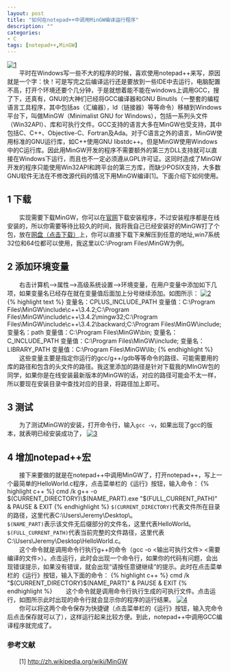```yaml
---
layout: post
title: "如何在notepad++中调用MinGW编译运行程序"
description: ""
categories: 
- C
tags: [notepad++,MinGW]
---
```


[![1](http://github-blog.qiniudn.com/2014-08-5-notepad-mingw-1.png-BlogPic) ](http://github-blog.qiniudn.com/2014-08-5-notepad-mingw-1.png)   
　　平时在Windows写一些不大的程序的时候，喜欢使用notepad++来写，原因就是一个字：快！可是写完之后编译运行还是要放到一些IDE中去运行，电脑配置不高，打开个环境还要个几分钟，于是就想着能不能在windows上调用GCC，搜了下，还真有，GNU的大神们已经将GCC编译器和GNU Binutils（一整套的编程语言工具程序，其中包括as（汇编器），ld（链接器）等等命令）移植到Windows平台下，叫做MinGW（Minimalist GNU for Windows），包括一系列头文件（Win32API）、库和可执行文件。GCC支持的语言大多在MinGW也受支持，其中包括C、C++、Objective-C、Fortran及Ada。对于C语言之外的语言，MinGW使用标准的GNU运行库，如C++使用GNU libstdc++。但是MinGW使用Windows中的C运行库。因此用MinGW开发的程序不需要额外的第三方DLL支持就可以直接在Windows下运行，而且也不一定必须遵从GPL许可证。这同时造成了MinGW开发的程序只能使用Win32API和跨平台的第三方库，而缺少POSIX支持，大多数GNU软件无法在不修改源代码的情况下用MinGW编译[1]。下面介绍下如何使用。

## 1 下载 ##
　　实现需要下载MinGW，你可以在[官网](http://www.mingw.org/)下载安装程序，不过安装程序都是在线安装的，所以你需要等待比较久的时间，我将我自己已经安装好的MinGW打了个包，放在[网盘（点击下载）](http://pan.baidu.com/s/1pJCzs1P)上，你可以直接下载下来解压到任意的地址,win7系统32位和64位都可以使用，我这里以C:\Program Files\MinGW为例。
## 2 添加环境变量 ##
　　右击计算机-->属性-->高级系统设置-->环境变量，在用户变量中添加如下几项，如果变量名已经存在就在变量值后面加上分号继续添加。如图所示：
[![2](http://github-blog.qiniudn.com/2014-08-5-notepad-mingw-2.png-BlogPic)  ](http://github-blog.qiniudn.com/2014-08-5-notepad-mingw-2.png)  
{% highlight text %}
变量名：CPLUS_INCLUDE_PATH
变量值：C:\Program Files\MinGW\include\c++\3.4.2;C:\Program Files\MinGW\include\c++\3.4.2\mingw32;C:\Program Files\MinGW\include\c++\3.4.2\backward;C:\Program Files\MinGW\include;
变量名：path
变量值：C:\Program Files\MinGW\bin;
变量名：C_INCLUDE_PATH
变量值：C:\Program Files\MinGW\include;
变量名：LIBRARY_PATH
变量值：C:\Program Files\MinGW\lib;
{% endhighlight %}
　　这些变量主要是指定你运行的gcc/g++/gdb等等命令的路径、可能需要用的库的路径和包含的头文件的路径。我这里添加的路径是针对下载我的MInGW包的同学，如果你是在线安装最新版本的MinGW的话，对应的路径可能会不太一样，所以要现在安装目录中查找对应的目录，将路径加上即可。
## 3 测试 ##
　　为了测试MinGW的安装，打开命令行，输入`gcc -v`，如果出现了gcc的版本，就表明已经安装成功了，
[![3](http://github-blog.qiniudn.com/2014-08-5-notepad-mingw-3.png-BlogPic)  ](http://github-blog.qiniudn.com/2014-08-5-notepad-mingw-3.png)  
## 4 增加notepad++宏 ##
　　接下来要做的就是在notepad++中调用MinGW了，打开notepad++，写上一个最简单的HelloWorld.c程序，点击菜单栏的《运行》按钮，输入命令：
{% highlight c++ %}
cmd /k g++ -o $(CURRENT_DIRECTORY)\$(NAME_PART).exe "$(FULL_CURRENT_PATH)" & PAUSE & EXIT
{% endhighlight %}
`$(CURRENT_DIRECTORY)`代表文件所在目录的路径，这里代表C:\Users\Jeremy\Desktop\。    
`$(NAME_PART)`表示该文件无后缀部分的文件名，这里代表HelloWorld。    
`$(FULL_CURRENT_PATH)`代表当前完整的文件路径，这里代表C:\Users\Jeremy\Desktop\HelloWorld.c。  
　　这个命令就是调用命令行执行g++的命令（gcc -o <输出可执行文件> <需要编译的文件>）。点击运行，此时会出现一个命令行，如果你的代码有问题，会出现错误提示，如果没有错误，就会出现“请按任意键继续”的提示。此时在点击菜单栏的《运行》按钮，输入下面的命令：
{% highlight c++ %}
cmd /k "$(CURRENT_DIRECTORY)\$(NAME_PART)" & PAUSE & EXIT
{% endhighlight %}
　　这个命令就是调用命令行执行生成的可执行文件。点击运行，如图所示此时出现的命令行就会显示你的程序的运行结果。
[![4](http://github-blog.qiniudn.com/2014-08-5-notepad-mingw-4.png-BlogPic) ](http://github-blog.qiniudn.com/2014-08-5-notepad-mingw-4.png)  
　　你可以将这两个命令保存为快捷键（点击菜单栏的《运行》按钮，输入完命令后点击保存就可以了），这样运行起来比较方便。到此，notepad++中调用GCC编译程序就完成了。
### 参考文献
　　[1] [http://zh.wikipedia.org/wiki/MinGW ](http://zh.wikipedia.org/wiki/MinGW)

